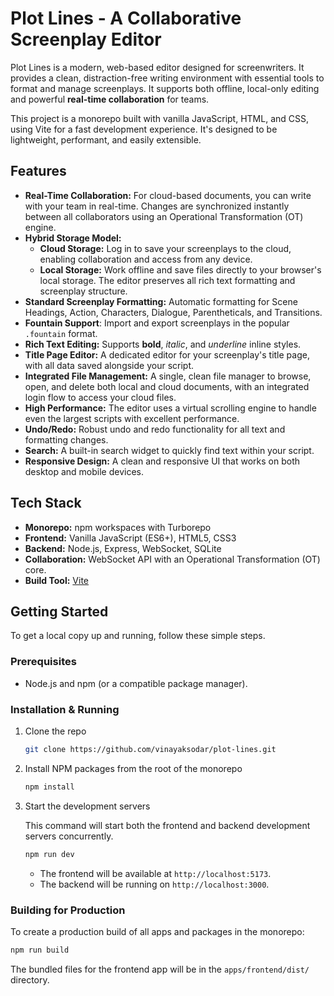 # Plot Lines - A Collaborative Screenplay Editor

Plot Lines is a modern, web-based editor designed for screenwriters. It provides a clean, distraction-free writing environment with essential tools to format and manage screenplays. It supports both offline, local-only editing and powerful **real-time collaboration** for teams.

This project is a monorepo built with vanilla JavaScript, HTML, and CSS, using Vite for a fast development experience. It's designed to be lightweight, performant, and easily extensible.

## Features

-   **Real-Time Collaboration:** For cloud-based documents, you can write with your team in real-time. Changes are synchronized instantly between all collaborators using an Operational Transformation (OT) engine.
-   **Hybrid Storage Model:**
    -   **Cloud Storage:** Log in to save your screenplays to the cloud, enabling collaboration and access from any device.
    -   **Local Storage:** Work offline and save files directly to your browser's local storage. The editor preserves all rich text formatting and screenplay structure.
-   **Standard Screenplay Formatting:** Automatic formatting for Scene Headings, Action, Characters, Dialogue, Parentheticals, and Transitions.
-   **Fountain Support**: Import and export screenplays in the popular `.fountain` format.
-   **Rich Text Editing:** Supports **bold**, _italic_, and _underline_ inline styles.
-   **Title Page Editor:** A dedicated editor for your screenplay's title page, with all data saved alongside your script.
-   **Integrated File Management:** A single, clean file manager to browse, open, and delete both local and cloud documents, with an integrated login flow to access your cloud files.
-   **High Performance:** The editor uses a virtual scrolling engine to handle even the largest scripts with excellent performance.
-   **Undo/Redo:** Robust undo and redo functionality for all text and formatting changes.
-   **Search:** A built-in search widget to quickly find text within your script.
-   **Responsive Design:** A clean and responsive UI that works on both desktop and mobile devices.

## Tech Stack

-   **Monorepo:** npm workspaces with Turborepo
-   **Frontend:** Vanilla JavaScript (ES6+), HTML5, CSS3
-   **Backend:** Node.js, Express, WebSocket, SQLite
-   **Collaboration:** WebSocket API with an Operational Transformation (OT) core.
-   **Build Tool:** [Vite](https://vitejs.dev/)

## Getting Started

To get a local copy up and running, follow these simple steps.

### Prerequisites

-   Node.js and npm (or a compatible package manager).

### Installation & Running

1.  Clone the repo
    ```sh
    git clone https://github.com/vinayaksodar/plot-lines.git
    ```
2.  Install NPM packages from the root of the monorepo
    ```sh
    npm install
    ```
3.  Start the development servers
    
    This command will start both the frontend and backend development servers concurrently.
    ```sh
    npm run dev
    ```
    - The frontend will be available at `http://localhost:5173`.
    - The backend will be running on `http://localhost:3000`.

### Building for Production

To create a production build of all apps and packages in the monorepo:

```sh
npm run build
```

The bundled files for the frontend app will be in the `apps/frontend/dist/` directory.